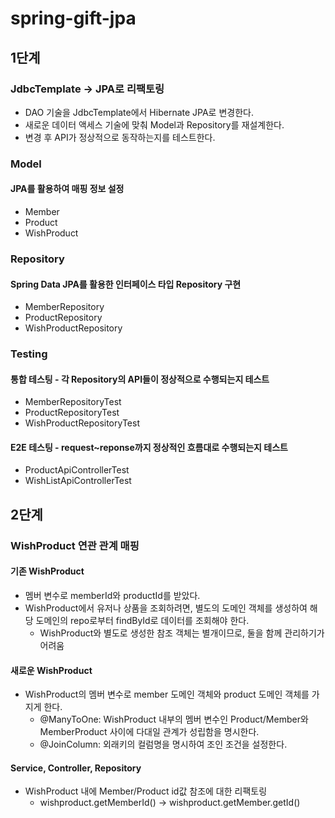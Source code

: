# spring-gift-jpa

## 1단계
### JdbcTemplate → JPA로 리팩토링

- DAO 기술을 JdbcTemplate에서 Hibernate JPA로 변경한다.
- 새로운 데이터 액세스 기술에 맞춰 Model과 Repository를 재설계한다.
- 변경 후 API가 정상적으로 동작하는지를 테스트한다.

### Model

#### JPA를 활용하여 매핑 정보 설정

- Member
- Product
- WishProduct

### Repository

#### Spring Data JPA를 활용한 인터페이스 타입 Repository 구현

- MemberRepository
- ProductRepository
- WishProductRepository

### Testing

#### 통합 테스팅 - 각 Repository의 API들이 정상적으로 수행되는지 테스트

- MemberRepositoryTest
- ProductRepositoryTest
- WishProductRepositoryTest

#### E2E 테스팅 - request~reponse까지 정상적인 흐름대로 수행되는지 테스트

- ProductApiControllerTest
- WishListApiControllerTest

## 2단계
### WishProduct 연관 관계 매핑

#### 기존 WishProduct

- 멤버 변수로 memberId와 productId를 받았다.
- WishProduct에서 유저나 상품을 조회하려면, 별도의 도메인 객체를 생성하여 해당 도메인의 repo로부터 findById로 데이터를 조회해야 한다.
    - WishProduct와 별도로 생성한 참조 객체는 별개이므로, 둘을 함께 관리하기가 어려움

#### 새로운 WishProduct

- WishProduct의 멤버 변수로 member 도메인 객체와 product 도메인 객체를 가지게 한다.
    - @ManyToOne: WishProduct 내부의 멤버 변수인 Product/Member와 MemberProduct 사이에 다대일 관계가 성립함을 명시한다.
    - @JoinColumn: 외래키의 컬럼명을 명시하여 조인 조건을 설정한다.

#### Service, Controller, Repository

- WishProduct 내에 Member/Product id값 참조에 대한 리팩토링
    - wishproduct.getMemberId() → wishproduct.getMember.getId()